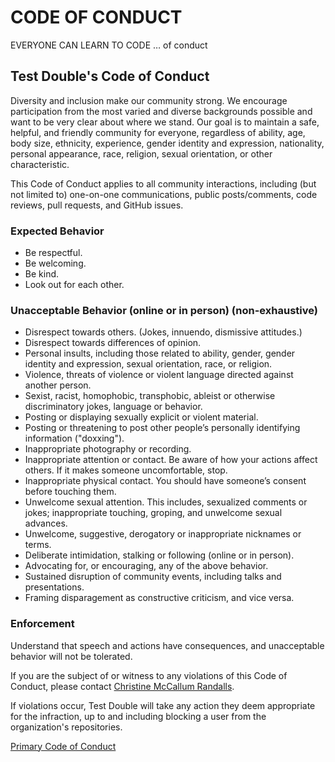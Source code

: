 <!--
This is a default code of conduct that applies to the entire standardrb organization.
It may be overridden by a repo-specific code of conduct.
https://docs.github.com/en/communities/setting-up-your-project-for-healthy-contributions/creating-a-default-community-health-file
-->

# CODE OF CONDUCT

EVERYONE CAN LEARN TO CODE … of conduct

## Test Double's Code of Conduct

Diversity and inclusion make our community strong. We encourage participation
from the most varied and diverse backgrounds possible and want to be very clear
about where we stand. Our goal is to maintain a safe, helpful, and friendly
community for everyone, regardless of ability, age, body size, ethnicity,
experience, gender identity and expression, nationality, personal appearance,
race, religion, sexual orientation, or other characteristic.

This Code of Conduct applies to all community interactions, including (but not
limited to) one-on-one communications, public posts/comments, code reviews,
pull requests, and GitHub issues.

### Expected Behavior

* Be respectful.
* Be welcoming.
* Be kind.
* Look out for each other.

### Unacceptable Behavior (online or in person) (non-exhaustive)

* Disrespect towards others. (Jokes, innuendo, dismissive attitudes.)
* Disrespect towards differences of opinion.
* Personal insults, including those related to ability, gender, gender identity and expression, sexual orientation, race, or religion.
* Violence, threats of violence or violent language directed against another person.
* Sexist, racist, homophobic, transphobic, ableist or otherwise discriminatory jokes, language or behavior.
* Posting or displaying sexually explicit or violent material.
* Posting or threatening to post other people’s personally identifying information ("doxxing").
* Inappropriate photography or recording.
* Inappropriate attention or contact. Be aware of how your actions affect others. If it makes someone uncomfortable, stop.
* Inappropriate physical contact. You should have someone’s consent before touching them.
* Unwelcome sexual attention. This includes, sexualized comments or jokes; inappropriate touching, groping, and unwelcome sexual advances.
* Unwelcome, suggestive, derogatory or inappropriate nicknames or terms.
* Deliberate intimidation, stalking or following (online or in person).
* Advocating for, or encouraging, any of the above behavior.
* Sustained disruption of community events, including talks and presentations.
* Framing disparagement as constructive criticism, and vice versa.

### Enforcement

Understand that speech and actions have consequences, and unacceptable behavior will not be tolerated.

If you are the subject of or witness to any violations of this Code of Conduct, please contact [Christine McCallum Randalls](mailto:christine@testdouble.com).

If violations occur, Test Double will take any action they deem appropriate for the infraction, up to and including blocking a user from the organization's repositories.

[Primary Code of Conduct](https://testdouble.com/code-of-conduct)
